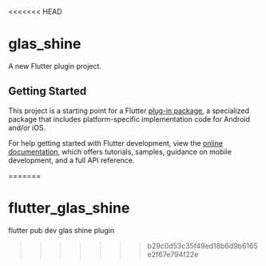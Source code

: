 <<<<<<< HEAD
# glas_shine

A new Flutter plugin project.

## Getting Started

This project is a starting point for a Flutter
[plug-in package](https://flutter.dev/developing-packages/),
a specialized package that includes platform-specific implementation code for
Android and/or iOS.

For help getting started with Flutter development, view the
[online documentation](https://flutter.dev/docs), which offers tutorials,
samples, guidance on mobile development, and a full API reference.

=======
# flutter_glas_shine
flutter pub dev glas shine plugin
>>>>>>> b29c0d53c35f49ed18b6d9b6165e2f67e794f22e
